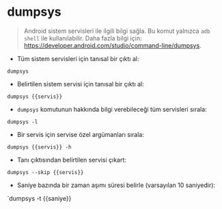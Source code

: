 # dumpsys

> Android sistem servisleri ile ilgili bilgi sağla.
> Bu komut yalnızca `adb shell` ile kullanılabilir.
> Daha fazla bilgi için: <https://developer.android.com/studio/command-line/dumpsys>.

- Tüm sistem servisleri için tanısal bir çıktı al:

`dumpsys`

- Belirtilen sistem servisi için tanısal bir çıktı al:

`dumpsys {{servis}}`

- `dumpsys` komutunun hakkında bilgi verebileceği tüm servisleri sırala:

`dumpsys -l`

- Bir servis için servise özel argümanları sırala:

`dumpsys {{servis}} -h`

- Tanı çıktısından belirtilen servisi çıkart:

`dumpsys --skip {{servis}}`

- Saniye bazında bir zaman aşımı süresi belirle (varsayılan 10 saniyedir):

`dumpsys -t {{saniye}}
